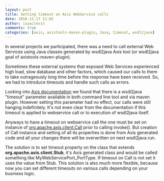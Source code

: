 ```yaml
---
layout: post
title: Setting timeout on Axis WebService calls
date: 2010-12-17 11:02
author: isaaclevin
comments: true
categories: [axis, axistools-maven-plugin, Java, timeout, wsdl2java]
---
```

In several projects we participated, there was a need to call external Web Services using Java classes generated by wsdl2java Axis tool (or wsdl2java goal of axistools-maven-plugin).

Sometimes these external systems that exposed Web Services experienced high load, slow database and other factors, which caused our calls to them to take outrageously long time before the response have been received.
So, we had to introduce timeouts and handle such calls as errors.

Looking into <a href="http://ws.apache.org/axis/java/reference.html#WSDL2JavaReference">Axis documentation</a> we found that there is a wsdl2java "timeout" parameter available in both command line tool and via maven plugin. However setting this parameter had no effect, our calls were still hanging indefinitely.  It's not even clear from the documentation if this timeout is applied to webservice call or to execution of wsdl2java itself.

Anyways to have a timeout on webservice call the one must be set on instance of <a href="http://ws.apache.org/axis/java/apiDocs/org/apache/axis/client/Call.html">org.apache.axis.client.Call</a> prior to calling invoke(). But creation of Call instance and setting of all its properties is done from Axis generated code and all your changes there will be overwritten on next wsdl2java run.

The solution is to set timeout property on the class that extends <strong>org.apache.axis.client.Stub</strong>, it's Axis generated class and would be called something like MyWebServicePort_PortType. If timeout on Call is not set it uses the value from Stub.
This solution is also much more flexible, because now you can set different timeouts on various calls depending on your business logic.
